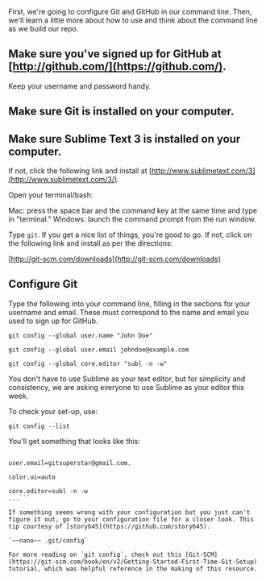 First, we're going to configure Git and GitHub in our command line. Then, we'll learn a little more about how to use and think about the command line as we build our repo. 

## Make sure you've signed up for GitHub at [http://github.com/](https://github.com/).
Keep your username and password handy. 

## Make sure Git is installed on your computer.

## Make sure Sublime Text 3 is installed on your computer. 
If not, click the following link and install at [http://www.sublimetext.com/3](http://www.sublimetext.com/3/).

Open your terminal/bash:

Mac: press the space bar and the command key at the same time and type in "terminal."
Windows: launch the command prompt from the run window. 

Type `git`. If you get a nice list of things, you're good to go. If not, click on the following link and install as per the directions:

[http://git-scm.com/downloads](http://git-scm.com/downloads)

## Configure Git

Type the following into your command line, filling in the sections for your username and email. These must correspond to the name and email you used to sign up for GitHub.

`git config --global user.name "John Doe"`

`git config --global user.email johndoe@example.com`

`git config --global core.editor "subl -n -w"`

You don't have to use Sublime as your text editor, but for simplicity and consistency, we are asking everyone to use Sublime as your editor this week. 

To check your set-up, use:

`git config --list`

You'll get something that looks like this:

```user.name=Superstar Git User

user.email=gitsuperstar@gmail.com.

color.ui=auto

core.editor=subl -n -w
...```

If something seems wrong with your configuration but you just can't figure it out, go to your configuration file for a closer look. This tip courtesy of [story645](https://github.com/story645).

`~~nano~~ .git/config`  

For more reading on `git config`, check out this [Git-SCM](https://git-scm.com/book/en/v2/Getting-Started-First-Time-Git-Setup) tutorial, which was helpful reference in the making of this resource. 
